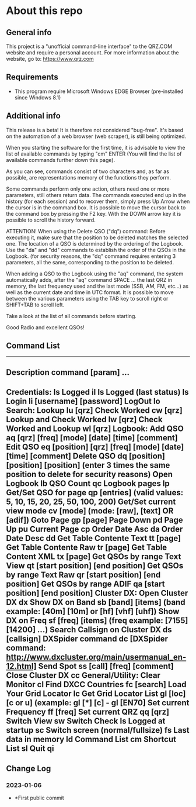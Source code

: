 # About this repo

## General info
This project is a "unofficial command-line interface" to the QRZ.COM website and require a personal account.
For more information about the website, go to: https://www.qrz.com  

## Requirements
* This program require Microsoft Windows EDGE Browser (pre-installed since Windows 8.1)

## Additional info
This release is a beta! It is therefore not considered "bug-free".
It's based on the automation of a web browser (web scraper), is still being optimized.

When you starting the software for the first time, it is advisable to view the list of available commands by typing "cm" ENTER
(You will find the list of available commands further down this page).

As you can see, commands consist of two characters and, as far as possible, are representations
memory of the functions they perform.

Some commands perform only one action, others need one or more parameters, still others return data.
The commands executed end up in the history (for each session) and to recover them, simply press
Up Arrow when the cursor is in the command box. It is possible to move the cursor back to the
command box by pressing the F2 key. With the DOWN arrow key it is possible to scroll the history forward.

ATTENTION! When using the Delete QSO ("dq") command: Before executing it, make sure that the position to be deleted
matches the selected one. The location of a QSO is determined by the ordering of the Logbook. Use
the "da" and "dd" commands to establish the order of the QSOs in the Logbook. (for security reasons, the "dq" command requires
entering 3 parameters, all the same, corresponding to the position to be deleted.

When adding a QSO to the Logbook using the "aq" command, the system automatically adds,
after the "aq" command SPACE ... the last QRZ in memory, the last frequency used and the last mode (SSB, AM, FM, etc...)
as well as the current date and time in UTC format. It is possible to move between the various parameters using the TAB key to scroll
right or SHIFT+TAB to scroll left.

Take a look at the list of all commands before starting.

Good Radio and excellent QSOs!


## Command List
-------------------------------------------------------------------------
  Description                           command [param] ...
-------------------------------------------------------------------------
Credentials:
  Is Logged                             il
  Is Logged (last status)               ls
  Login                                 li [username] [password]
  LogOut                                lo
Search:
  Lookup                                lu [qrz]
  Check Worked                          cw [qrz]
  Lookup and Check Worked               lw [qrz]
  Check Worked and Lookup               wl [qrz]
Logbook:
  Add QSO                               aq [qrz] [freq] [mode] [date] [time] [comment]
  Edit QSO                              eq [position] [qrz] [freq] [mode] [date] [time] [comment]
  Delete QSO                            dq [position] [position] [position] (enter 3 times the same position to delete for security reasons)
  Open Logbook                          lb
  QSO Count                             qc
  Logbook pages                         lp
  Get/Set QSO for page                  qp [entries] (valid values: 5, 10, 15, 20, 25, 50, 100, 200)
  Get/Set current view mode             cv [mode] (mode: [raw], [text] OR [adif])
  Goto Page                             gp [page]
  Page Down                             pd
  Page Up                               pu
  Current Page                          cp
  Order Date Asc                        da
  Order Date Desc                       dd
  Get Table Contente Text               tt [page]
  Get Table Contente Raw                tr [page]
  Get Table Content XML                 tx [page]
  Get QSOs by range Text View           qt [start position] [end position]
  Get QSOs by range Text Raw            qr [start position] [end position]
  Get QSOs by range ADIF                qa [start position] [end position]
Cluster DX:
  Open Cluster DX                       dx
  Show DX on Band                       sb [band] [items] (band example: [40m] [10m] or [hf] [vhf] [uhf])
  Show DX on Freq                       sf [freq] [items] (freq example: [7155] [14200] ...)
  Search Callsign on Cluster DX         ds [callsign]
  DXSpider command                      dc [DXSpider command: http://www.dxcluster.org/main/usermanual_en-12.html]
  Send Spot                             ss [call] [freq] [comment]
  Close Cluster DX                      cc
General/Utility:
  Clear Monitor                         cl
  Find DXCC Countries                   fc [search]
  Load Your Grid Locator                lc
  Get Grid Locator List                 gl [loc] [c or u] (example: gl [*] [c] - gl [EN70]
  Set current Frequency                 ff [freq]
  Set current QRZ                       qq [qrz]
  Switch View                           sw
  Switch Check Is Logged at startup     sc
  Switch screen (normal/fullsize)       fs
  Last data in memory                   ld
  Command List                          cm
  Shortcut List                         sl
  Quit                                  qi
-------------------------------------------------------------------------

## Change Log
### 2023-01-06
* *First public commit

